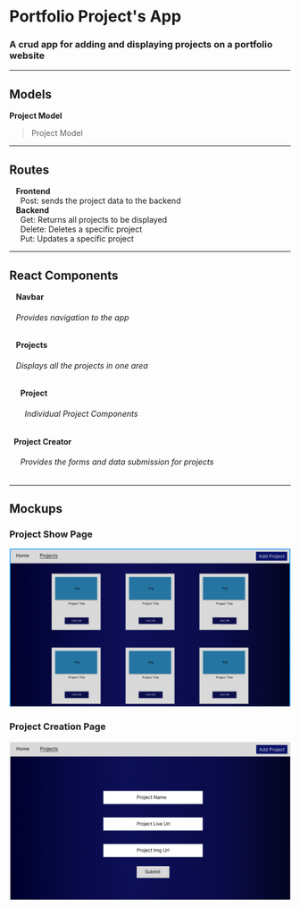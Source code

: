 # Portfolio Project's App
### A crud app for adding and displaying projects on a portfolio website

---







## Models
**Project Model** 
> Project Model 

---

## Routes 
&nbsp;&nbsp; **Frontend**<br> 
&nbsp;&nbsp;&nbsp;&nbsp; Post: sends the project data to the backend<br> 
&nbsp;&nbsp; **Backend**<br> 
&nbsp;&nbsp;&nbsp;&nbsp; Get: Returns all projects to be displayed<br> 
&nbsp;&nbsp;&nbsp;&nbsp; Delete: Deletes a specific project<br> 
&nbsp;&nbsp;&nbsp;&nbsp; Put: Updates a specific project<br> 

---

## React Components
&nbsp;&nbsp; **Navbar**<br>
###### &nbsp;&nbsp; Provides navigation to the app<br>
&nbsp;&nbsp; **Projects**<br>
###### &nbsp;&nbsp; Displays all the projects in one area<br>
&nbsp;&nbsp;&nbsp;&nbsp; **Project**<br>
###### &nbsp;&nbsp;&nbsp;&nbsp;&nbsp;&nbsp; Individual Project Components<br>
&nbsp;&nbsp;**Project Creator**<br>
###### &nbsp;&nbsp;&nbsp;&nbsp; Provides the forms and data submission for projects<br>

---

## Mockups
### Project Show Page 
![project show page](/assets/images/ShowProject.png)
### Project Creation Page
![project add page](/assets/images/AddProject.png)
